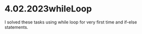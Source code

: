 # 4.02.2023whileLoop
I solved these tasks using while loop for very first time and if-else statements.

